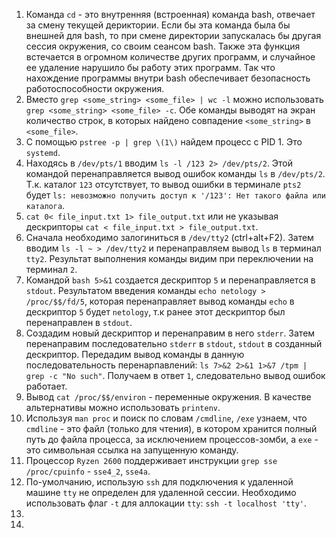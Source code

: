 1. Команда `cd` - это внутренняя (встроенная) команда bash, отвечает за смену текущей дериктории. Если бы эта команда была бы внешней для bash, то при смене директории запускалась бы другая сессия окружения, со своим сеансом bash. Также эта функция встечается в огромном количестве других программ, и случайное ее удаление нарушило бы работу этих программ. Так что нахождение программы внутри bash обеспечивает безопасность работоспособности окружения.
2. Вместо `grep <some_string> <some_file> | wc -l` можно использовать `grep <some_string> <some_file> -c`. Обе команды выводят на экран количество строк, в которых найдено совпадение `<some_string>` в `<some_file>`.
3. С помощью `pstree -p | grep \(1\)` найдем процесс с PID 1. Это `systemd`.
4. Находясь в `/dev/pts/1` вводим `ls -l /123 2> /dev/pts/2`. Этой командой перенаправляется вывод ошибок команды `ls` в `/dev/pts/2`. Т.к. каталог `123` отсутствует, то вывод ошибки в терминале `pts2` будет `ls: невозможно получить доступ к '/123': Нет такого файла или каталога`.
5. `cat 0< file_input.txt 1> file_output.txt` или не указывая дескрипторы `cat < file_input.txt > file_output.txt`.
6. Сначала необходимо залогиниться в `/dev/tty2` (ctrl+alt+F2). Затем вводим `ls -l ~ > /dev/tty2` и перенаправляем вывод `ls` в терминал `tty2`. Результат выполнения команды видим при переключении на терминал `2`.
7. Командой `bash 5>&1` создается дескриптор `5` и перенаправляется в `stdout`. Результатом введения команды `echo netology > /proc/$$/fd/5`, которая перенаправляет вывод команды `echo` в дескриптор `5`  будет `netology`, т.к ранее этот дескриптор был перенаправлен в `stdout`.
8. Создадим новый дескриптор и перенаправим в него `stderr`. Затем перенаправим последовательно `stderr` в `stdout`, `stdout` в созданный дескриптор. Передадим вывод команды в данную последовательность перенарпавлений: `ls 7>&2 2>&1 1>&7 /tpm | grep -c "No such"`. Получаем в ответ `1`, следовательно вывод ошибок работает.
9. Вывод `cat /proc/$$/environ` - переменные окружения. В качестве альтернативы можно использовать `printenv`.
10. Используя `man proc` и поиск по словам `/cmdline`, `/exe` узнаем, что `cmdline` - это файл (только для чтения), в котором хранится полный путь до файла процесса, за исключением процессов-зомби, а `exe` - это символьная ссылка на запущенную команду.
11. Процессор `Ryzen 2600` поддерживает инструкции `grep sse /proc/cpuinfo` - `sse4_2`, `sse4a`.
12. По-умолчанию, использую `ssh` для подключения к удаленной машине `tty` не определен для удаленной сессии. Необходимо использовать флаг `-t` для аллокации `tty`: `ssh -t localhost 'tty'`.
13. 
14. 
